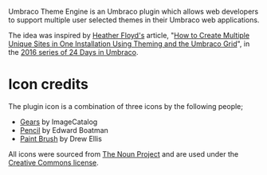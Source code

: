 Umbraco Theme Engine is an Umbraco plugin which allows web developers to support multiple user selected themes in their Umbraco web applications.

The idea was inspired by [Heather Floyd's](https://github.com/hfloyd) article, "[How to Create Multiple Unique Sites in One Installation Using Theming and the Umbraco Grid](http://24days.in/umbraco-cms/2016/unique-sites-using-theming/)", in the [2016 series of 24 Days in Umbraco](http://24days.in/umbraco-cms/2016/).

# Icon credits
The plugin icon is a combination of three icons by the following people;

* [Gears](https://thenounproject.com/icon/406752/) by ImageCatalog
* [Pencil](https://thenounproject.com/icon/347/) by Edward Boatman
* [Paint Brush](https://thenounproject.com/icon/6075/) by Drew Ellis

All icons were sourced from [The Noun Project](https://thenounproject.com/) and are used under the [Creative Commons license](https://creativecommons.org/licenses/by/3.0/).